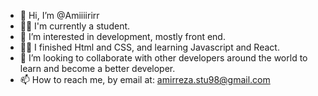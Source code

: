 - 👋 Hi, I’m @Amiiiirirr
- 👨‍🎓 I'm currently a student.
- 👀 I’m interested in development, mostly front end. 
- 👨‍💻 I finished Html and CSS, and learning Javascript and React.
- 💞️ I’m looking to collaborate with other developers around the world to learn and become a better developer.
- 📫 How to reach me, by email at:
amirreza.stu98@gmail.com

<!---
Amiiiirirr/Amiiiirirr is a ✨ special ✨ repository because its `README.md` (this file) appears on your GitHub profile.
You can click the Preview link to take a look at your changes.
--->
